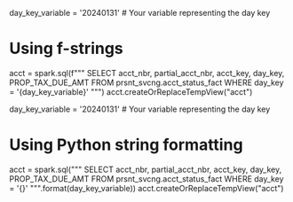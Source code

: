 day_key_variable = '20240131'  # Your variable representing the day key

# Using f-strings
acct = spark.sql(f"""
    SELECT acct_nbr, partial_acct_nbr, acct_key, day_key, PROP_TAX_DUE_AMT 
    FROM prsnt_svcng.acct_status_fact 
    WHERE day_key = '{day_key_variable}' 
""")
acct.createOrReplaceTempView("acct")


day_key_variable = '20240131'  # Your variable representing the day key

# Using Python string formatting
acct = spark.sql("""
    SELECT acct_nbr, partial_acct_nbr, acct_key, day_key, PROP_TAX_DUE_AMT 
    FROM prsnt_svcng.acct_status_fact 
    WHERE day_key = '{}' 
""".format(day_key_variable))
acct.createOrReplaceTempView("acct")
